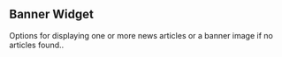 ## Banner Widget

Options for displaying one or more news articles or a banner image if no articles found..
